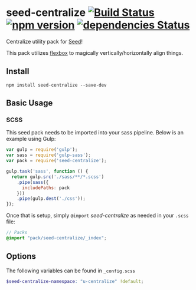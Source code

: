 # seed-centralize [![Build Status](https://travis-ci.org/helpscout/seed-centralize.svg?branch=master)](https://travis-ci.org/helpscout/seed-centralize) [![npm version](https://badge.fury.io/js/seed-centralize.svg)](https://badge.fury.io/js/seed-centralize) [![dependencies Status](https://david-dm.org/helpscout/seed-centralize/status.svg)](https://david-dm.org/helpscout/seed-centralize)

Centralize utility pack for [Seed](https://github.com/helpscout/seed)!

This pack utilizes [flexbox](https://philipwalton.github.io/solved-by-flexbox/demos/vertical-centering/) to magically vertically/horizontally align things.

## Install
```
npm install seed-centralize --save-dev
```


## Basic Usage

### SCSS
This seed pack needs to be imported into your sass pipeline. Below is an example using Gulp:


```javascript
var gulp = require('gulp');
var sass = require('gulp-sass');
var pack = require('seed-centralize');

gulp.task('sass', function () {
  return gulp.src('./sass/**/*.scss')
    .pipe(sass({
      includePaths: pack
    }))
    .pipe(gulp.dest('./css'));
});
```

Once that is setup, simply `@import` *seed-centralize* as needed in your `.scss` file:

```scss
// Packs
@import "pack/seed-centralize/_index";
```

## Options

The following variables can be found in `_config.scss`

```scss
$seed-centralize-namespace: "u-centralize" !default;
```
